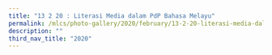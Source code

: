 ```yaml
---
title: "13 2 20 : Literasi Media dalam PdP Bahasa Melayu"
permalink: /mlcs/photo-gallery/2020/february/13-2-20-literasi-media-dalam-pdp-bahasa-melayu/
description: ""
third_nav_title: "2020"
---
```

